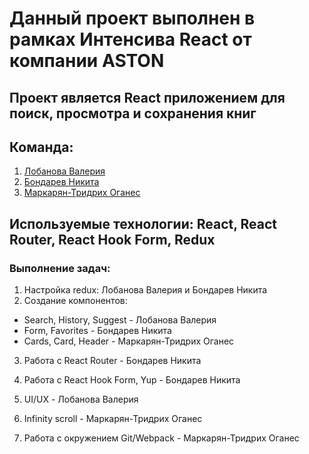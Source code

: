 #  Данный проект выполнен в рамках Интенсива React от компании ASTON

## Проект является React приложением для поиск, просмотра и сохранения книг 

## Команда: 
1. <a href ="https://github.com/LobanovaValeria">Лобанова Валерия</a> 
2. <a href ="https://github.com/MikitaBondareu">Бондарев Никита</a>
3. <a href ="https://github.com/NBhey">Маркарян-Тридрих Оганес</a>

## Используемые технологии: React, React Router, React Hook Form, Redux

### Выполнение задач: 
1. Настройка redux: Лобанова Валерия и Бондарев Никита
2. Создание компонентов: 
 - Search, History, Suggest -  Лобанова Валерия 
 - Form, Favorites - Бондарев Никита 
 - Cards, Card, Header - Маркарян-Тридрих Оганес

3. Работа с React Router - Бондарев Никита
4. Работа c React Hook Form, Yup - Бондарев Никита 

5. UI/UX - Лобанова Валерия 

6. Infinity scroll - Маркарян-Тридрих Оганес  

7. Работа с окружением Git/Webpack - Маркарян-Тридрих Оганес

